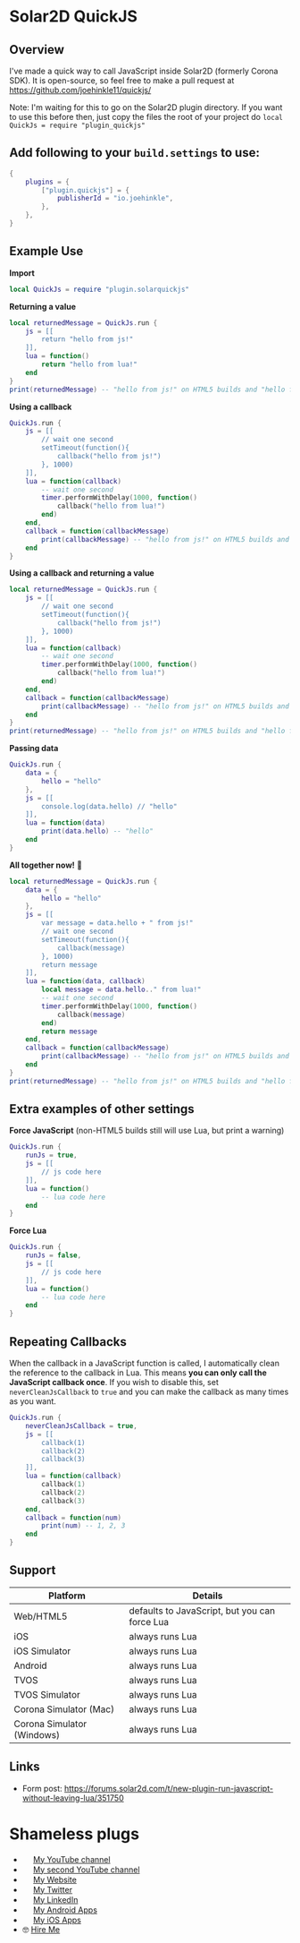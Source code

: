 # Solar2D QuickJS

## Overview

I've made a quick way to call JavaScript inside Solar2D (formerly Corona SDK). It is open-source, so feel free to make a pull request at https://github.com/joehinkle11/quickjs/

Note: I'm waiting for this to go on the Solar2D plugin directory. If you want to use this before then, just copy the files the root of your project do `local QuickJs = require "plugin_quickjs"`

## Add following to your `build.settings` to use:

```lua
{
    plugins = {
        ["plugin.quickjs"] = {
            publisherId = "io.joehinkle",
        },
    },
}
```

## Example Use

**Import**

```lua
local QuickJs = require "plugin.solarquickjs"
```

**Returning a value**

```lua
local returnedMessage = QuickJs.run {
    js = [[
        return "hello from js!"
    ]],
    lua = function()
        return "hello from lua!"
    end
}
print(returnedMessage) -- "hello from js!" on HTML5 builds and "hello from lua!" on all other builds
```

**Using a callback**

```lua
QuickJs.run {
    js = [[
        // wait one second
        setTimeout(function(){
            callback("hello from js!")
        }, 1000)
    ]],
    lua = function(callback)
        -- wait one second
        timer.performWithDelay(1000, function()
            callback("hello from lua!")
        end)
    end,
    callback = function(callbackMessage)
        print(callbackMessage) -- "hello from js!" on HTML5 builds and "hello from lua!" on all other builds
    end
}
```

**Using a callback and returning a value**

```lua
local returnedMessage = QuickJs.run {
    js = [[
        // wait one second
        setTimeout(function(){
            callback("hello from js!")
        }, 1000)
    ]],
    lua = function(callback)
        -- wait one second
        timer.performWithDelay(1000, function()
            callback("hello from lua!")
        end)
    end,
    callback = function(callbackMessage)
        print(callbackMessage) -- "hello from js!" on HTML5 builds and "hello from lua!" on all other builds
    end
}
print(returnedMessage) -- "hello from js!" on HTML5 builds and "hello from lua!" on all other builds
```

**Passing data**

```lua
QuickJs.run {
    data = {
        hello = "hello"
    },
    js = [[
        console.log(data.hello) // "hello"
    ]],
    lua = function(data)
        print(data.hello) -- "hello"
    end
}
```

**All together now!** 🎉

```lua
local returnedMessage = QuickJs.run {
    data = {
        hello = "hello"
    },
    js = [[
        var message = data.hello + " from js!"
        // wait one second
        setTimeout(function(){
            callback(message)
        }, 1000)
        return message
    ]],
    lua = function(data, callback)
        local message = data.hello.." from lua!"
        -- wait one second
        timer.performWithDelay(1000, function()
            callback(message)
        end)
        return message
    end,
    callback = function(callbackMessage)
        print(callbackMessage) -- "hello from js!" on HTML5 builds and "hello from lua!" on all other builds
    end
}
print(returnedMessage) -- "hello from js!" on HTML5 builds and "hello from lua!" on all other builds
```


## Extra examples of other settings

**Force JavaScript** (non-HTML5 builds still will use Lua, but print a warning)

```lua
QuickJs.run {
    runJs = true,
    js = [[
        // js code here
    ]],
    lua = function()
        -- lua code here
    end
}
```

**Force Lua**

```lua
QuickJs.run {
    runJs = false,
    js = [[
        // js code here
    ]],
    lua = function()
        -- lua code here
    end
}
```

## Repeating Callbacks

When the callback in a JavaScript function is called, I automatically clean the reference to the callback in Lua. This means **you can only call the JavaScript callback once**. If you wish to disable this, set `neverCleanJsCallback` to `true` and you can make the callback as many times as you want.

```lua
QuickJs.run {
    neverCleanJsCallback = true,
    js = [[
        callback(1)
        callback(2)
        callback(3)
    ]],
    lua = function(callback)
        callback(1)
        callback(2)
        callback(3)
    end,
    callback = function(num)
        print(num) -- 1, 2, 3
    end
}
```

## Support

| Platform | Details |
| ------------------- | -------- |
| Web/HTML5 | defaults to JavaScript, but you can force Lua |
| iOS | always runs Lua |
| iOS Simulator | always runs Lua |
| Android | always runs Lua |
| TVOS | always runs Lua |
| TVOS Simulator | always runs Lua |
| Corona Simulator (Mac) | always runs Lua |
| Corona Simulator (Windows) | always runs Lua |

## Links 

- Form post: https://forums.solar2d.com/t/new-plugin-run-javascript-without-leaving-lua/351750

# Shameless plugs

* <img src="https://cdnjs.cloudflare.com/ajax/libs/webicons/2.0.0/webicons/webicon-youtube-s.png" width="15"> [My YouTube channel](https://www.youtube.com/channel/UCje9o1NPdBs0vhPp7AEgWvg)
* <img src="https://cdnjs.cloudflare.com/ajax/libs/webicons/2.0.0/webicons/webicon-youtube-s.png" width="15"> [My second YouTube channel](https://www.youtube.com/channel/UC5aSLB42ZZIDtQXrZgnS1iA)
* <img src="https://www.joehinkle.io/favicon192x192.png" width="15"> [My Website](https://www.joehinkle.io/)
* <img src="https://cdnjs.cloudflare.com/ajax/libs/webicons/2.0.0/webicons/webicon-twitter-s.png" width="15"> [My Twitter](https://twitter.com/joehink95)
* <img src="https://cdnjs.cloudflare.com/ajax/libs/webicons/2.0.0/webicons/webicon-linkedin-s.png" width="15"> [My LinkedIn](https://www.linkedin.com/in/joehinkle11/)
* <img src="https://cdnjs.cloudflare.com/ajax/libs/webicons/2.0.0/webicons/webicon-android-s.png" width="15"> [My Android Apps](https://play.google.com/store/apps/dev?id=6380399300644608862)
* <img src="https://cdnjs.cloudflare.com/ajax/libs/webicons/2.0.0/webicons/webicon-apple-s.png" width="15"> [My iOS Apps](https://apps.apple.com/us/developer/joseph-hinkle/id916334630)
* 🤓 [Hire Me](https://www.joehinkle.io/services)
